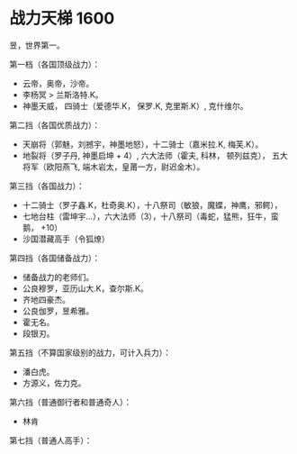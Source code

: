# 战力天梯 1600

昱，世界第一。

第一档（各国顶级战力）：

- 云帝，奥帝，沙帝。
- 李杨冥 > 兰斯洛特.K。
- 神墨天威， 四骑士（爱德华.K， 保罗.K, 克里斯.K）, 克什维尔。

第二挡（各国优质战力）：

- 天崩将（郭魅，刘撼宇，神墨地怒），十二骑士（嘉米拉.K, 梅芙.K）。
- 地裂将（罗子丹, 神墨启坤 + 4）, 六大法师（霍夫, 科林， 顿列兹克）， 五大将军（欧阳燕飞, 端木岩太，皇莆一方，尉迟金木）。

第三挡（各国战力）：

- 十二骑士（罗子鑫.K，杜奇奥.K），十八祭司（敏狼，魔蝶，神鹰，邪鳄），
- 七地台柱（雷坤宇...），六大法师（3），十八祭司（毒蛇，猛熊，狂牛，蛮鹅， +10）
- 沙国潜藏高手（令狐燎）

第四挡（各国储备战力）：

- 储备战力的老师们。
- 公良穆罗，亚历山大.K，查尔斯.K。
- 齐地四豪杰。
- 公良伽罗，昱希雅。
- 霍无名。
- 段银刃。

第五挡（不算国家级别的战力，可计入兵力）：

- 潘白虎。
- 方源义，佐力克。

第六挡（普通御行者和普通奇人）：

- 林肯

第七挡（普通人高手）：

